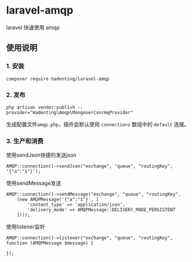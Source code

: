 # laravel-amqp

laravel 快速使用 amqp

## 使用说明

### 1. 安装

`composer require hadenting/laravel-amqp`

### 2. 发布

`php artisan vendor:publish --provider="Hadenting\Amqp\MongooerConrmqProvider"`

生成配置文件`amqp.php`，插件会默认使用 `connections` 数组中的 `default` 连接。


### 3. 生产和消费

使用sendJson快捷的发送json

```
AMQP::connection()->sendJson("exchange", "queue", "routingKey", '{"a":"1"}');
```

使用sendMessage发送

```
AMQP::connection()->sendMessage("exchange", "queue", "routingKey",
    (new AMQPMessage('{"a":"1"}', [
        'content_type' => 'application/json',
        'delivery_mode' => AMQPMessage::DELIVERY_MODE_PERSISTENT
    ])));
```

使用listener监听

```
AMQP::connection()->listener("exchange", "queue", "routingKey", function (AMQPMessage $message) {
    
});
```
